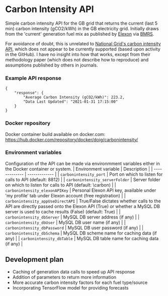 # Carbon Intensity API
Simple carbon intensity API for the GB grid that returns the current (last 5 min) carbon intensity (gCO2/kWh) in the GB electricity grid.  Initially draws from the 'current' generation fuel mix as published by [Elexon](https://www.elexon.co.uk) via [BMRS](https://api.bmreports.com/BMRS/FUELINSTHHCUR).

For avoidance of doubt, this is unrelated to [National Grid's carbon intensity API](https://carbonintensity.org.uk/), which does not appear to be currently supported (based upon activity in the GitHub).  I have no insight into how that works, except from their methodology paper (which does not describe how to reproduce) and assumptions published by others in journals.

### Example API response
```
{
    "response": {
        "Average Carbon Intensity (gCO2/kWh)": 223.2,
        "Data Last Updated": "2021-01-31 17:15:00"
    }
}
```


### Docker repository
Docker container build available on docker.com:
https://hub.docker.com/repository/docker/doig/carbonintensity/

### Environment variables
Configuration of the API can be made via environmment variables either in the Docker container or system.
| Environment variable | Description |
| ------------- | ------------- |
| `carbonintensity_port` | Port on which to listen for calls to API (default: 8812) |
| `carbonintensity_serverFolder` | Server folder on which to listen for calls to API (default: \carbon) |
| `carbonintensity_elexonAPIKey` | Personal Elexon API key, available under 'my profile’ tab under Elexon account (free registration) |
| `carbonintensity_appUseDirectAPI` | True/False dictates whether calls to the API are directly passed onto the Elexon API (True) or whether a MySQL DB server is used to cache results (False) (default: True) |
| `carbonintensity_dbServer` | MySQL DB server address (if any) |
| `carbonintensity_dbUser` | MySQL DB user name (if any) |
| `carbonintensity_dbPassword` | MySQL DB user password (if any) |
| `carbonintensity_dbSchema` | MySQL DB scheme name for caching data (if any) |
| `carbonintensity_dbTable` | MySQL DB table name for caching data (if any) |




## Development plan

- Caching of generation data calls to speed up API response
- Addition of parameters to return more information
- More accurate carbon intensity factors for each fuel type/source
- Incorporating TensorFlow model for providing forecasts
